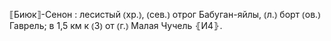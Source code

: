 ---
---

⟦Биюк⟧-Сенон
: лесистый ⦅хр.⦆, ⦅сев.⦆ отрог Бабуган-яйлы, ⦅л.⦆ борт ⦅ов.⦆ Гаврель; в 1,5 км к ⦅З⦆ от ⦅г.⦆ Малая Чучель ⦃И4⦄.
